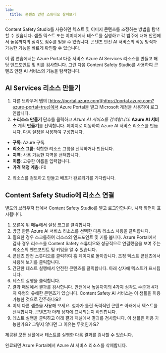 ```yaml
---
lab:
  title: 콘텐츠 안전 스튜디오 살펴보기
---
```


Content Safety Studio를 사용하면 텍스트 및 이미지 콘텐츠를 조정하는 방법을 탐색할 수 있습니다. 샘플 텍스트 또는 이미지에서 테스트를 실행하고 각 범주에 대해 안전에서 높음까지의 심각도 점수를 얻을 수 있습니다. 콘텐츠 안전 AI 서비스의 작동 방식과 가능한 기능을 빠르게 확인할 수 있습니다. 

이 랩 연습에서는 Azure Portal 다중 서비스 Azure AI Services 리소스를 만들고 해당 엔드포인트 및 키를 검사합니다. 그런 다음 Content Safety Studio를 사용하여 콘텐츠 안전 AI 서비스의 기능을 탐색합니다. 

## AI Services 리소스 만들기

1.  다른 브라우저 탭의 [https://portal.azure.com](https://portal.azure.com?azure-portal=true)에서 Azure Portal을 열고 Microsoft 계정을 사용하여 로그인합니다.
1.  **&#65291;리소스 만들기** 단추를 클릭하고 *Azure AI 서비스를 검색합니다*. **Azure AI 서비스** 계획 **만들기**를 선택합니다. 페이지로 이동하여 Azure AI 서비스 리소스를 만듭니다. 다음 설정을 사용하여 구성합니다.
- **구독**: Azure 구독.
- **리소스 그룹**: 적합한 리소스 그룹을 선택하거나 만듭니다.
- **지역**: 사용 가능한 지역을 선택합니다.
- **이름**: 고유한 이름을 입력합니다.
- **가격 책정 계층**: F0 
2.  리소스를 검토하고 만들고 배포가 완료되기를 기다립니다. 

## Content Safety Studio에 리소스 연결 
별도의 브라우저 탭에서 Content Safety Studio를 열고 로그인합니다. 시작 화면이 표시됩니다.

1.  오른쪽 위 메뉴에서 설정 코그를 클릭합니다.
2.  방금 만든 Azure AI 서비스 리소스를 선택한 다음 리소스 사용을 클릭합니다.
3.  필요한 경우 스크롤하여 리소스의 엔드포인트 및 키를 봅니다. Azure Portal에서 검사 경우 리소스를 Content Safety 스튜디오와 성공적으로 연결했음을 보여 주는 리소스의 엔드포인트 및 키임을 알 수 있습니다.
4.  콘텐츠 안전 스튜디오를 클릭하여 홈 페이지로 돌아갑니다. 조정 텍스트 콘텐츠에서 사용해 보기를 클릭합니다.
5.  간단한 테스트 실행에서 안전한 콘텐츠를 클릭합니다. 아래 상자에 텍스트가 표시됩니다. 
6.  테스트 실행을 클릭합니다. 
7.  결과 패널에서 결과를 검사합니다. 안전에서 높음까지의 4가지 심각도 수준과 4가지 유형의 유해한 콘텐츠가 있습니다. Content Safety AI 서비스는 이 샘플을 허용 가능한 것으로 간주하나요? 
8.  이제 다른 샘플을 사용해 보세요. 철자가 틀린 폭력적인 콘텐츠 아래에서 텍스트를 선택합니다. 콘텐츠가 아래 상자에 표시되는지 확인합니다.
9.  테스트 실행을 클릭하고 아래 결과 패널에서 결과를 검사합니다. 이 샘플은 허용 가능한가요? 그렇지 않다면 그 이유는 무엇인가요?

제공된 모든 샘플에서 테스트를 실행한 다음 결과를 검사할 수 있습니다.

완료되면 Azure Portal에서 Azure AI 서비스 리소스를 삭제합니다. 
